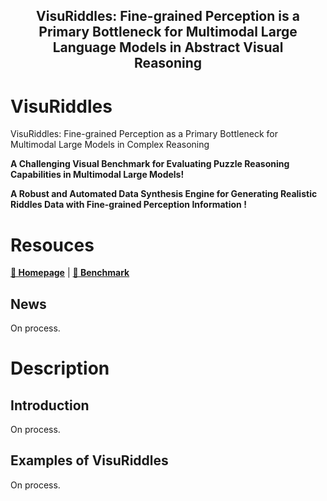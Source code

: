 <div align="center" style="max-width: 95%; margin: 0 auto;">
  <h2>
    VisuRiddles: Fine-grained Perception is a Primary Bottleneck for Multimodal Large Language Models in Abstract Visual Reasoning
  </h2>
</div>

# VisuRiddles
VisuRiddles: Fine-grained Perception as a Primary Bottleneck for Multimodal Large Models in Complex Reasoning

**A Challenging Visual Benchmark for Evaluating Puzzle Reasoning Capabilities in Multimodal Large Models!**

**A Robust and Automated Data Synthesis Engine for Generating Realistic Riddles Data with Fine-grained Perception Information !**

# Resouces

[**🚀 Homepage**]() | [**🤗 Benchmark**]()

## News
On process.

# Description

## Introduction
On process.

## Examples of VisuRiddles
On process.
